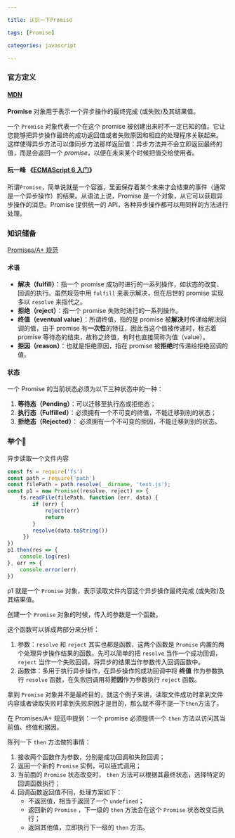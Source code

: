```yaml
---

title: 认识一下Promise

tags: [Promise]

categories: javascript

---
```


### 官方定义

#### [MDN](https://developer.mozilla.org/zh-CN/docs/Web/JavaScript/Reference/Global_Objects/Promise)

**Promise** 对象用于表示一个异步操作的最终完成 (或失败)及其结果值。

一个 `Promise` 对象代表一个在这个 promise 被创建出来时不一定已知的值。它让您能够把异步操作最终的成功返回值或者失败原因和相应的处理程序关联起来。 这样使得异步方法可以像同步方法那样返回值：异步方法并不会立即返回最终的值，而是会返回一个 *promise*，以便在未来某个时候把值交给使用者。



#### 阮一峰 《[ECMAScript 6 入门](https://es6.ruanyifeng.com/)》

 所谓`Promise`，简单说就是一个容器，里面保存着某个未来才会结束的事件（通常是一个异步操作）的结果。从语法上说，Promise 是一个对象，从它可以获取异步操作的消息。Promise 提供统一的 API，各种异步操作都可以用同样的方法进行处理。



### 知识储备

[Promises/A+ 规范](https://www.ituring.com.cn/article/66566)

#### 术语

- **解决（fulfill）**：指一个 promise 成功时进行的一系列操作，如状态的改变、回调的执行。虽然规范中用 `fulfill` 来表示解决，但在后世的 promise 实现多以 `resolve` 来指代之。
- **拒绝（reject）**：指一个 promise 失败时进行的一系列操作。
- **终值（eventual value）**：所谓终值，指的是 promise 被**解决**时传递给解决回调的值，由于 promise 有**一次性**的特征，因此当这个值被传递时，标志着 promise 等待态的结束，故称之终值，有时也直接简称为值（value）。
- **拒因（reason）**：也就是拒绝原因，指在 promise 被**拒绝**时传递给拒绝回调的值。



#### 状态

一个 Promise 的当前状态必须为以下三种状态中的一种：

1. **等待态（Pending）**：可以迁移至执行态或拒绝态；
2. **执行态（Fulfilled）**：必须拥有一个不可变的终值，不能迁移到别的状态；
3. **拒绝态（Rejected）**： 必须拥有一个不可变的拒因，不能迁移到别的状态。



### 举个🌰

异步读取一个文件内容

```javascript
const fs = require('fs')
const path = require('path')
const filePath = path.resolve(__dirname, 'text.js');
const p1 = new Promise((resolve, reject) => {
    fs.readFile(filePath, function (err, data) {
        if (err) {
            reject(err)
            return
        }
        resolve(data.toString())
     })
})
p1.then(res => {
    console.log(res)
}, err => {
    console.error(err)
})
```

p1 就是一个 <code>Promise</code> 对象，表示读取文件内容这个异步操作最终完成 (或失败)及其结果值。

创建一个 <code>Promise</code> 对象的时候，传入的参数是一个函数。

这个函数可以拆成两部分来分析：

1. 参数：<code>resolve</code> 和 <code>reject</code> 其实也都是函数，这两个函数是 <code>Promise</code> 内置的两个处理异步操作结果的函数。先可以简单的把 <code>resolve</code> 当作一个成功回调， <code>reject</code> 当作一个失败回调，将异步的结果当作参数传入回调函数中。
2. 函数体：多用于执行异步操作，在异步操作的成功回调中将 **终值** 作为参数执行 <code>resolve</code> 函数，在失败回调用将**拒因**作为参数执行 <code>reject</code> 函数。

拿到  <code>Promise</code> 对象并不是最终目的，就这个例子来讲，读取文件成功时拿到文件内容或者读取失败时拿到失败原因才是目的，那么就不得不提一下<code>then</code>方法了。

在 Promises/A+ 规范中提到：一个 promise 必须提供一个 `then` 方法以访问其当前值、终值和据因。

陈列一下 <code>then</code> 方法做的事情：

1. 接收两个函数作为参数，分别是成功回调和失败回调；
2. 返回一个新的 <code>Promise</code> 实例，可以链式调用；
3. 当前面的 <code>Promise</code>  状态改变时，  <code>then</code> 方法可以根据其最终状态，选择特定的回调函数执行；
4. 回调函数返回值不同，处理方案如下：
   * 不返回值，相当于返回了一个 <code>undefined</code>；
   * 返回新的 <code>Promise</code>  ，下一级的 <code>then</code> 方法会在这个 <code>Promise</code>  状态改变后执行；
   * 返回其他值，立即执行下一级的 <code>then</code> 方法。
